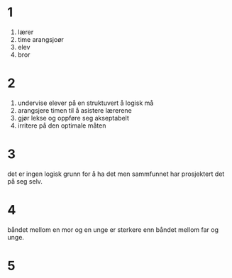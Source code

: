 # 1

1. lærer
2. time arangsjoør
3. elev
4. bror

# 2

1. undervise elever på en struktuvert å logisk må
2. arangsjere timen til å asistere lærerene
3. gjør lekse og oppføre seg akseptabelt
4. irritere på den optimale måten

# 3

det er ingen logisk grunn for å ha det men sammfunnet har prosjektert det på seg selv.

# 4

båndet mellom en mor og en unge er sterkere enn båndet mellom far og unge.

# 5



